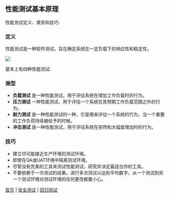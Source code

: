 ## 性能测试基本原理

性能测试定义、类型和技巧:


### 定义

性能测试是一种软件测试，旨在确定系统在一定负载下的响应性和稳定性。

![](https://mmbiz.qpic.cn/mmbiz_png/4iaE7bB4HCjcUdtgiaNZ9yFpnHY3UBp7VfpMiagpDrfWH2iatckyp5m9GRDw0EckJSZPFMPibDDYRlcNGglOXBicKc4A/0?wx_fmt=png)

基本上有四种性能测试:

### 类型

- **负载测试** 是一种性能测试，用于评估系统在增加工作负载时的行为。
- **压力测试** 一种性能测试，用于评估一个系统在其预期工作负载范围之外的行为。
- **耐力测试** 是一种性能测试的一种，它是用来评估一个系统的行为，当一个重要的工作负荷持续被给予的时候。
- **冲击测试** 是一种性能测试，用于评估系统在突然和大幅度增加时的行为。

### 技巧

- 建立尽可能接近生产环境的测试环境。
- 即使在QA或UAT环境中隔离测试环境。
- 尽管没有完美的工具来测试性能测试，研究并决定最适合你的工具。
- 不要依赖于一次测试的结果。进行多次测试以达到平均数字。从一个测试到另一个测试环境对测试环境的任何更改都要小心。


[首页](index.md)  |  [安全测试](安全测试.md)  |  [回归测试](回归测试.md) 
